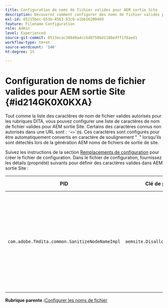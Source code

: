 ```yaml
---
title: Configuration de noms de fichier valides pour AEM sortie Site
description: Découvrez comment configurer des noms de fichier valides pour AEM sortie Site
exl-id: 05215bec-653b-4563-83c6-a1bb16200469
feature: Filename Configuration
role: Admin
level: Experienced
source-git-commit: 0513ecac38840a4cc649758bd1180edff1f8aed1
workflow-type: tm+mt
source-wordcount: '146'
ht-degree: 1%

---
```


# Configuration de noms de fichier valides pour AEM sortie Site {#id214GK0X0KXA}

Tout comme la liste des caractères de nom de fichier valides autorisés pour les rubriques DITA, vous pouvez configurer une liste de caractères de nom de fichier valides pour AEM sortie Site. Certains des caractères connus non autorisés dans une URL sont : ``'<>`@$``. Ces caractères sont configurés pour être automatiquement convertis en caractère de soulignement &quot;`_`&quot; lorsqu’ils sont détectés lors de la génération AEM noms de fichiers de sortie de site.

Suivez les instructions de la section [Remplacements de configuration](download-install-additional-config-override.md#) pour créer le fichier de configuration. Dans le fichier de configuration, fournissez les détails \(propriété\) suivants pour définir des caractères valides dans AEM sortie Site :

| PID | Clé de propriété | Valeur de la propriété |
|---|------------|--------------|
| `com.adobe.fmdita.common.SanitizeNodeNameImpl` | `aemsite.DisallowedFileNameChars` | Ajoutez les caractères que vous souhaitez remplacer par un trait de soulignement dans les noms de fichiers de sortie Site AEM. <br> **Valeur par défaut** : ``'<\>\`@$`` |

**Rubrique parente :**&#x200B;[ Configurer les noms de fichier](conf-file-names.md)
